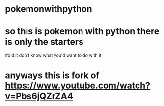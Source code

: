 # pokemonwithpython
# so this is pokemon with python there is only the starters
#did it don't know what you'd want to do with it
# anyways this is fork of https://www.youtube.com/watch?v=Pbs6jQZrZA4
